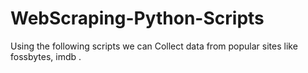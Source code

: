 # WebScraping-Python-Scripts
Using the following scripts we can Collect data from popular sites like fossbytes, imdb .

